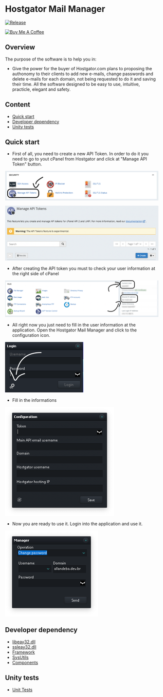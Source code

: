 # Hostgator Mail Manager

[![Release](https://img.shields.io/github/v/release/Allandeba/Hostgator-Mail-Manager.svg)](https://github.com/Allandeba/Hostgator-Mail-Manager/releases)

<a href="https://www.buymeacoffee.com/allandeba" target="_blank">
  <img src="https://cdn.buymeacoffee.com/buttons/v2/default-yellow.png" alt="Buy Me A Coffee" style="height: 40px !important;width: 137px !important;" ></a>

## Overview
The purpose of the software is to help you in:
- Give the power for the buyer of Hostgator.com plans to proposing the authonomy to their clients to add new e-mails, change passwords and delete e-mails for each domain, not being requested to do it and saving their time. 
All the software designed to be easy to use, intuitive, practicle, elegant and safety.

## Content
- [Quick start](#quick-start)
- [Developer dependency](#developer-dependency)
- [Unity tests](#unity-tests)

## Quick start
- First of all, you need to create a new API Token. In order to do it you need to go to yout cPanel from Hostgator and click at "Manage API Token" button.

![Manage API token](https://github.com/Allandeba/Hostgator-Mail-Manager/blob/main/img/API%20Token.png)

![Create API token](https://github.com/Allandeba/Hostgator-Mail-Manager/blob/main/img/API%20Token%20Create.png)

- After creating the API token you must to check your user information at the right side of cPanel

![User information](https://github.com/Allandeba/Hostgator-Mail-Manager/blob/main/img/User%20Information.png)

- All right now you just need to fill in the user information at the application.
Open the Hostgator Mail Manager and click to the configuration icon.

![Login screen](https://github.com/Allandeba/Hostgator-Mail-Manager/blob/main/img/Login%20Screen.png)

- Fill in the informations

![Configuration](https://github.com/Allandeba/Hostgator-Mail-Manager/blob/main/img/User%20Configuration.png)


- Now you are ready to use it.
Login into the application and use it.

![Manager](https://github.com/Allandeba/Hostgator-Mail-Manager/blob/main/img/Program%20Manager.png)

## Developer dependency
- [libeay32.dll](https://github.com/Allandeba/Delphi/tree/main/DLLs/Indy)
- [ssleay32.dll](https://github.com/Allandeba/Delphi/tree/main/DLLs/Indy)
- [Framework](https://github.com/Allandeba/Delphi/tree/main/Packages/Framework)
- [SysUtils](https://github.com/Allandeba/Delphi/tree/main/Packages/SysUtils)
- [Components](https://github.com/Allandeba/Delphi/tree/main/Packages/Components)

## Unity tests
- [Unit Tests](https://github.com/Allandeba/Hostgator-Mail-Manager/tree/main/unitTest)
